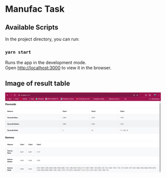 # Manufac Task

## Available Scripts

In the project directory, you can run:

### `yarn start`

Runs the app in the development mode.\
Open [http://localhost:3000](http://localhost:3000) to view it in the browser.

## Image of result table

![Task-result](public/Task-result.png)
